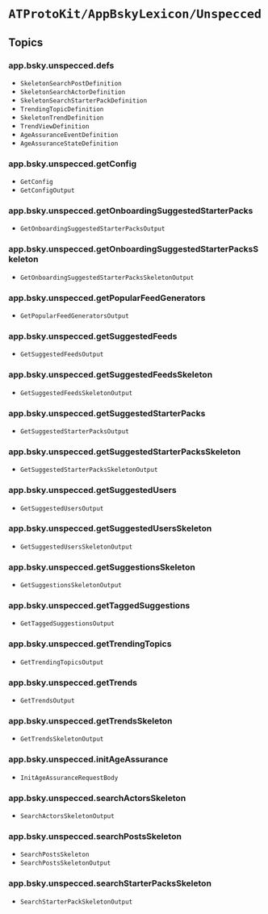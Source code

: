 # ``ATProtoKit/AppBskyLexicon/Unspecced``

## Topics

### app.bsky.unspecced.defs

- ``SkeletonSearchPostDefinition``
- ``SkeletonSearchActorDefinition``
- ``SkeletonSearchStarterPackDefinition``
- ``TrendingTopicDefinition``
- ``SkeletonTrendDefinition``
- ``TrendViewDefinition``
- ``AgeAssuranceEventDefinition``
- ``AgeAssuranceStateDefinition``

### app.bsky.unspecced.getConfig

- ``GetConfig``
- ``GetConfigOutput``

### app.bsky.unspecced.getOnboardingSuggestedStarterPacks

- ``GetOnboardingSuggestedStarterPacksOutput``

### app.bsky.unspecced.getOnboardingSuggestedStarterPacksSkeleton

- ``GetOnboardingSuggestedStarterPacksSkeletonOutput``

### app.bsky.unspecced.getPopularFeedGenerators

- ``GetPopularFeedGeneratorsOutput``

### app.bsky.unspecced.getSuggestedFeeds

- ``GetSuggestedFeedsOutput``

### app.bsky.unspecced.getSuggestedFeedsSkeleton

- ``GetSuggestedFeedsSkeletonOutput``

### app.bsky.unspecced.getSuggestedStarterPacks

- ``GetSuggestedStarterPacksOutput``

### app.bsky.unspecced.getSuggestedStarterPacksSkeleton

- ``GetSuggestedStarterPacksSkeletonOutput``

### app.bsky.unspecced.getSuggestedUsers

- ``GetSuggestedUsersOutput``

### app.bsky.unspecced.getSuggestedUsersSkeleton

- ``GetSuggestedUsersSkeletonOutput``

### app.bsky.unspecced.getSuggestionsSkeleton

- ``GetSuggestionsSkeletonOutput``

### app.bsky.unspecced.getTaggedSuggestions

- ``GetTaggedSuggestionsOutput``

### app.bsky.unspecced.getTrendingTopics

- ``GetTrendingTopicsOutput``

### app.bsky.unspecced.getTrends

- ``GetTrendsOutput``

### app.bsky.unspecced.getTrendsSkeleton

- ``GetTrendsSkeletonOutput``

### app.bsky.unspecced.initAgeAssurance

- ``InitAgeAssuranceRequestBody``

### app.bsky.unspecced.searchActorsSkeleton

- ``SearchActorsSkeletonOutput``

### app.bsky.unspecced.searchPostsSkeleton

- ``SearchPostsSkeleton``
- ``SearchPostsSkeletonOutput``

### app.bsky.unspecced.searchStarterPacksSkeleton

- ``SearchStarterPackSkeletonOutput``
